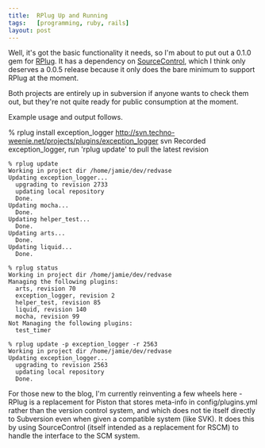 ```yaml
---
title:  RPlug Up and Running
tags:   [programming, ruby, rails]
layout: post
---
```

Well, it's got the basic functionality it needs, so I'm about to put out a 0.1.0 gem for [RPlug][]. It has a dependency on [SourceControl][], which I think only deserves a 0.0.5 release because it only does the bare minimum to support RPlug at the moment.

Both projects are entirely up in subversion if anyone wants to check them out, but they're not quite ready for public consumption at the moment.

Example usage and output follows.

[RPlug]: http://rubyforge.org/projects/rplug
[SourceControl]: http://rubyforge.org/projects/sourcecontrol
    % rplug install exception_logger http://svn.techno-weenie.net/projects/plugins/exception_logger svn
    Recorded exception_logger, run 'rplug update' to pull the latest revision
    
    % rplug update
    Working in project dir /home/jamie/dev/redvase
    Updating exception_logger...
      upgrading to revision 2733
      updating local repository
      Done.
    Updating mocha...
      Done.
    Updating helper_test...
      Done.
    Updating arts...
      Done.
    Updating liquid...
      Done.
    
    % rplug status
    Working in project dir /home/jamie/dev/redvase
    Managing the following plugins:
      arts, revision 70
      exception_logger, revision 2
      helper_test, revision 85
      liquid, revision 140
      mocha, revision 99
    Not Managing the following plugins:
      test_timer
    
    % rplug update -p exception_logger -r 2563
    Working in project dir /home/jamie/dev/redvase
    Updating exception_logger...
      upgrading to revision 2563
      updating local repository
      Done.

For those new to the blog, I'm currently reinventing a few wheels here - RPlug is a replacement for Piston that stores meta-info in config/plugins.yml rather than the version control system, and which does not tie itself directly to Subversion even when given a compatible system (like SVK). It does this by using SourceControl (itself intended as a replacement for RSCM) to handle the interface to the SCM system.
